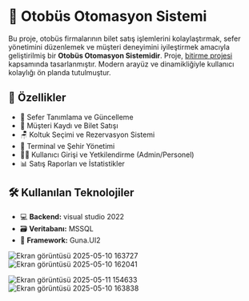 # 🚌 Otobüs Otomasyon Sistemi

Bu proje, otobüs firmalarının bilet satış işlemlerini kolaylaştırmak, sefer yönetimini düzenlemek ve müşteri deneyimini iyileştirmek amacıyla geliştirilmiş bir **Otobüs Otomasyon Sistemidir**. Proje, [bitirme projesi](#) kapsamında tasarlanmıştır. Modern arayüz ve dinamikliğiyle kullanıcı kolaylığı ön planda tutulmuştur.

## 🎯 Özellikler

- 📅 Sefer Tanımlama ve Güncelleme  
- 🪪 Müşteri Kaydı ve Bilet Satışı  
- 🪑 Koltuk Seçimi ve Rezervasyon Sistemi  
- 🏢 Terminal ve Şehir Yönetimi  
- 👨‍💻 Kullanıcı Girişi ve Yetkilendirme (Admin/Personel)  
- 📊 Satış Raporları ve İstatistikler  

## 🛠️ Kullanılan Teknolojiler

- 💻 **Backend:** visual studio 2022
- 🗃️ **Veritabanı:** MSSQL
- 🎨 **Framework:** Guna.UI2

![Ekran görüntüsü 2025-05-10 163727](https://github.com/user-attachments/assets/18d3075c-4be4-4396-bbf1-f23586b26156)
![Ekran görüntüsü 2025-05-10 162041](https://github.com/user-attachments/assets/d2c5bf24-026c-4ca7-b96f-a1152e30da17)

![Ekran görüntüsü 2025-05-11 154633](https://github.com/user-attachments/assets/bb7782fd-1348-4bc8-9fba-a55e2902c6d8)
![Ekran görüntüsü 2025-05-10 163838](https://github.com/user-attachments/assets/867ce784-b714-41a8-bae9-79119419cb14)
